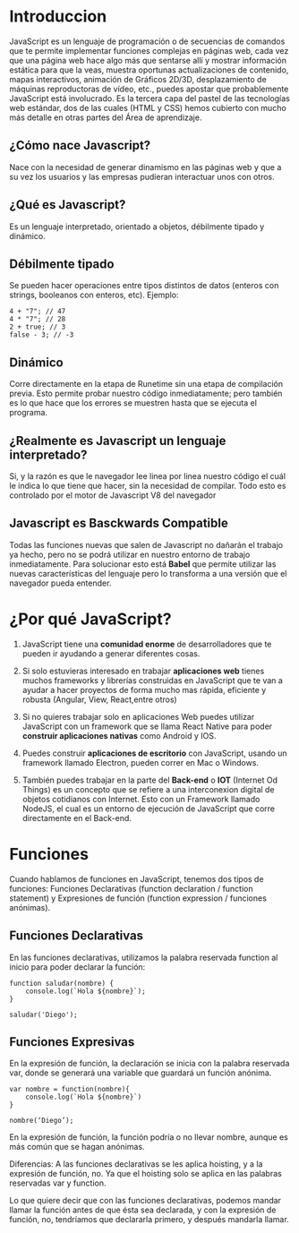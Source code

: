 
# Introduccion 
JavaScript es un lenguaje de programación o de secuencias de comandos que te permite implementar funciones complejas en páginas web, cada vez que una página web hace algo más que sentarse allí y mostrar información estática para que la veas, muestra oportunas actualizaciones de contenido, mapas interactivos, animación de Gráficos 2D/3D, desplazamiento de máquinas reproductoras de vídeo, etc., puedes apostar que probablemente JavaScript está involucrado. Es la tercera capa del pastel de las tecnologías web estándar, dos de las cuales (HTML y CSS) hemos cubierto con mucho más detalle en otras partes del Área de aprendizaje.



## ¿Cómo nace Javascript? 
Nace con la necesidad de generar dinamismo en las páginas web y que a su vez los usuarios y las empresas pudieran interactuar unos con otros.  

## ¿Qué es Javascript?
Es un lenguaje interpretado, orientado a objetos, débilmente tipado y dinámico.  

## Débilmente tipado
Se pueden hacer operaciones entre tipos distintos de datos (enteros con strings, booleanos con enteros, etc). Ejemplo:
```
4 + "7"; // 47
4 * "7"; // 28
2 + true; // 3
false - 3; // -3
```
## Dinámico
Corre directamente en la etapa de Runetime sin una etapa de compilación previa. Esto permite probar nuestro código inmediatamente; pero también es lo que hace que los errores se muestren hasta que se ejecuta el programa.  

## ¿Realmente es Javascript un lenguaje interpretado?
Si, y la razón es que le navegador lee linea por linea nuestro código el cuál le indica lo que tiene que hacer, sin la necesidad de compilar. Todo esto es controlado por el motor de Javascript V8 del navegador  

## Javascript es Basckwards Compatible
Todas las funciones nuevas que salen de Javascript no dañarán el trabajo ya hecho, pero no se podrá utilizar en nuestro entorno de trabajo inmediatamente. Para solucionar esto está  **Babel**  que permite utilizar las nuevas características del lenguaje pero lo transforma a una versión que el navegador pueda entender.


# ¿Por qué JavaScript? 

1. JavaScript tiene una  **comunidad enorme**  de desarrolladores que te pueden ir ayudando a generar diferentes cosas.

2. Si solo estuvieras interesado en trabajar  **aplicaciones web**  tienes muchos frameworks y librerías construidas en JavaScript que te van a ayudar a hacer proyectos de forma mucho mas rápida, eficiente y robusta (Angular, View, React,entre otros)
    
3. Si no quieres trabajar solo en aplicaciones Web puedes utilizar JavaScript con un framework que se llama React Native para poder  **construir aplicaciones nativas**  como Android y IOS.
    
4. Puedes construir  **aplicaciones de escritorio**  con JavaScript, usando un framework llamado Electron, pueden correr en Mac o Windows.
    
5. También puedes trabajar en la parte del  **Back-end**  o **IOT** (Internet Od Things) es un concepto que se refiere a una interconexion digital de objetos cotidianos con Internet. Esto con un Framework llamado NodeJS, el cual es un entorno de ejecución de JavaScript que corre directamente en el Back-end.


# Funciones
Cuando hablamos de funciones en JavaScript, tenemos dos tipos de funciones: Funciones Declarativas (function declaration / function statement) y Expresiones de función (function expression / funciones anónimas).

## Funciones Declarativas
En las funciones declarativas, utilizamos la palabra reservada function al inicio para poder declarar la función:
```
function saludar(nombre) {
	console.log(`Hola ${nombre}`);
}

saludar('Diego');
```

## Funciones Expresivas
En la expresión de función, la declaración se inicia con la palabra reservada var, donde se generará una variable que guardará un función anónima.
```
var nombre = function(nombre){
    console.log(`Hola ${nombre}`)
}

nombre(‘Diego’);
```
En la expresión de función, la función podría o no llevar nombre, aunque es más común que se hagan anónimas.

Diferencias:
A las funciones declarativas se les aplica hoisting, y a la expresión de función, no. Ya que el hoisting solo se aplica en las palabras reservadas var y function.

Lo que quiere decir que con las funciones declarativas, podemos mandar llamar la función antes de que ésta sea declarada, y con la expresión de función, no, tendríamos que declararla primero, y después mandarla llamar.